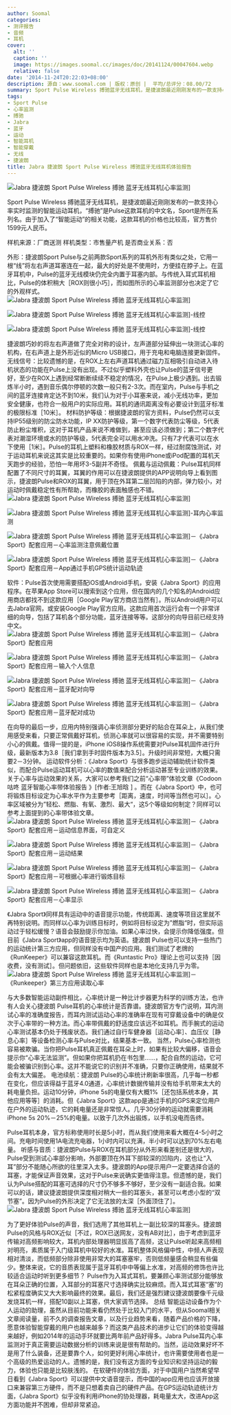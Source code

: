 ```yaml
---
author: Soomal
categories:
- 测评报告
- 音频
- 耳机
cover:
  alt: ''
  caption: ''
  image: https://images.soomal.cc/images/doc/20141124/00047604.webp
  relative: false
date: '2014-11-24T20:22:03+08:00'
description: 源自：www.soomal.com | 版权：原创 |  平均/总评分：08.00/72
summary: Sport Pulse Wireless 搏驰蓝牙无线耳机，是捷波朗最近刚刚发布的一款支持心率实时监测的智能运动耳机，“搏驰”是Pulse这款耳机的中文名，Sport是所在系列名。耳内心率统计是目前智能穿戴心率统计中，准确率仅次于胸部佩戴心率带的测量方式，对运动心率来说舒适度更高……
tags:
- Sport Pulse
- 心率监测
- 搏驰
- Jabra
- 蓝牙
- 运动
- 智能耳机
- 智能穿戴
- 无线
- 捷波朗
title: Jabra 捷波朗 Sport Pulse Wireless 搏驰蓝牙无线耳机体验报告
---
```


![Jabra 捷波朗 Sport Pulse Wireless 搏驰 蓝牙无线耳机[心率监测]](https://images.soomal.cc/images/doc/20141116/00047386.webp)



Sport Pulse Wireless 搏驰蓝牙无线耳机，是捷波朗最近刚刚发布的一款支持心率实时监测的智能运动耳机，“搏驰”是Pulse这款耳机的中文名，Sport是所在系列名。由于加入了“智能运动”的相关功能，这款耳机的价格也比较高，官方售价1599元人民币。



样机来源：厂商送测
样机类型：市售量产机
是否商业关系：否



外形：捷波朗Sport Pulse与之前两款Sport系列的耳机外形有类似之处，它用一根“线”将左右声道耳塞连在一起，最大的好处是不使用时，方便挂在脖子上。在蓝牙耳机中，Pulse的蓝牙无线模块仍完全内置于耳塞内部。与传统入耳式耳机相比，Pulse的体积稍大［ROX则很小巧］，而如图所示的心率监测部分也决定了它的外观样式。
![Jabra 捷波朗 Sport Pulse Wireless 搏驰 蓝牙无线耳机[心率监测]](https://images.soomal.cc/images/doc/20141116/00047388.webp)




![Jabra 捷波朗 Sport Pulse Wireless 搏驰 蓝牙无线耳机[心率监测]-线控](https://images.soomal.cc/images/doc/20141116/00047389_01.webp)




![Jabra 捷波朗 Sport Pulse Wireless 搏驰 蓝牙无线耳机[心率监测]-线控](https://images.soomal.cc/images/doc/20141116/00047390_01.webp)




捷波朗巧妙的将左右声道做了完全对称的设计，左声道部分延伸出一块测试心率的机构，在右声道上是外形近似的Micro USB接口，用于充电和电脑连接更新固件。
无线信号：比较遗憾的是，在ROX上左右声道耳机通过磁力互相吸引自动进入待机状态的功能在Pulse上没有出现。不过似乎塑料外壳也让Pulse的蓝牙信号更好，至少在ROX上遇到经常断断续续不稳定的情况，在Pulse上极少遇到。出去锻炼半小时，遇到音乐偶尔停顿的次数一般只有2-3次。而在室内，Pulse与手机之间的蓝牙连接肯定达不到10米，我们认为对于小耳塞来说，减小无线功率，更加安全健康，也符合一般用户的实际应用。耳机的通讯距离没有必要设计到蓝牙标准的极限标准［10米］。
材料防护等级：根据捷波朗的官方资料，Pulse仍然可以支持IP55级别的防尘防水功能，IP XX防护等级，第一个数字代表防尘等级，5代表防止粉尘堆积，这对于耳机产品来说不难做到，甚至应该必须做到；第二个数字代表对潮湿环境或水的防护等级，5代表完全可以用水冲洗。只有7才代表可以在水下使用［1米］。Pulse的耳机上塑料和橡胶材质与ROX一样，经过耐腐蚀测试，对于运动耳机来说这其实是比较重要的。如果你有使用iPhone或iPod配置的耳机天天跑步的经验，恐怕一年用坏3-5副并不奇怪。
佩戴与运动佩戴：Pulse耳机同样配置了不同尺寸的耳翼，耳翼的作用可以在捷波朗提供的APP说明向导上看到图示，捷波朗Pulse和ROX的耳翼，用于顶在外耳第二层凹陷的内部，弹力较小，对运动时佩戴稳定性有所帮助，而橡胶的表面触感也不错。
![Jabra 捷波朗 Sport Pulse Wireless 搏驰 蓝牙无线耳机[心率监测]](https://images.soomal.cc/images/doc/20141116/00047384_01.webp)




![Jabra 捷波朗 Sport Pulse Wireless 搏驰 蓝牙无线耳机[心率监测]-耳内心率监测](https://images.soomal.cc/images/doc/20141116/00047391_01.webp)




![Jabra 捷波朗 Sport Pulse Wireless 搏驰 蓝牙无线耳机[心率监测]－《Jabra Sport》配套应用－心率监测注意佩戴位置](https://images.soomal.cc/images/doc/20141124/00047596_01.webp)




![Jabra 捷波朗 Sport Pulse Wireless 搏驰 蓝牙无线耳机[心率监测]－《Jabra Sport》配套应用－App通过手机GPS统计运动轨迹](https://images.soomal.cc/images/doc/20141124/00047597_01.webp)




软件：Pulse首次使用需要搭配iOS或Android手机，安装《Jabra Sport》的应用程序。在苹果App Store可以搜索到这个应用，但在国内的几个知名的Android应用商店都找不到这款应用［Google Play官方商店当然有］。所以Android用户可以去Jabra官网，或安装Google Play官方应用。这款应用首次运行会有一个非常详细的向导，包括了耳机各个部分功能，蓝牙连接等等。这部分的向导目前已经支持中文。
![Jabra 捷波朗 Sport Pulse Wireless 搏驰 蓝牙无线耳机[心率监测]－《Jabra Sport》配套应用](https://images.soomal.cc/images/doc/20141124/00047593_01.webp)




![Jabra 捷波朗 Sport Pulse Wireless 搏驰 蓝牙无线耳机[心率监测]－《Jabra Sport》配套应用－输入个人信息](https://images.soomal.cc/images/doc/20141124/00047594_01.webp)




![Jabra 捷波朗 Sport Pulse Wireless 搏驰 蓝牙无线耳机[心率监测]－《Jabra Sport》配套应用－蓝牙配对向导](https://images.soomal.cc/images/doc/20141124/00047595_01.webp)




![Jabra 捷波朗 Sport Pulse Wireless 搏驰 蓝牙无线耳机[心率监测]－《Jabra Sport》配套应用－蓝牙配对成功](https://images.soomal.cc/images/doc/20141124/00047598_01.webp)




在向导的最后一步，应用内特别强调心率侦测部分更好的贴合在耳朵上，从我们使用感受来看，只要正常佩戴好耳机，侦测心率就可以很容易的实现，并不需要特别小心的佩戴。值得一提的是，iPhone iOS8操作系统需要对Pulse耳机固件进行升级，最新版本为3.8［我们拿到手时固件版本为3.5］。升级时间非常短，大概只需要2－3分钟。
运动软件分析：《Jabra Sport》与很多跑步运动辅助统计软件类似，而配合Pulse运动耳机可以心率的数值来配合分析运动甚至专业训练的效果。关于心率与运动效果的关系，大家可以参考我们之前“心率带”体验文章《Codoon 咕咚 蓝牙智能心率带体验报告 》[作者:王旭晗 ]
。而在《Jabra Sport》中，也可将锻炼目标设定为心率水平作为主要参考［距离，速度，时间等当然也可以］。心率区域被分为”轻松、燃脂、有氧、激烈、最大“，这5个等级如何制定？同样可以参考上面提到的心率带体验文章。
![Jabra 捷波朗 Sport Pulse Wireless 搏驰 蓝牙无线耳机[心率监测]－《Jabra Sport》配套应用－运动信息界面，可自定义](https://images.soomal.cc/images/doc/20141124/00047599_01.webp)




![Jabra 捷波朗 Sport Pulse Wireless 搏驰 蓝牙无线耳机[心率监测]－《Jabra Sport》配套应用－运动结果](https://images.soomal.cc/images/doc/20141124/00047602_01.webp)




![Jabra 捷波朗 Sport Pulse Wireless 搏驰 蓝牙无线耳机[心率监测]－《Jabra Sport》配套应用－可根据心率进行锻炼目标](https://images.soomal.cc/images/doc/20141124/00047600_01.webp)




![Jabra 捷波朗 Sport Pulse Wireless 搏驰 蓝牙无线耳机[心率监测]－《Jabra Sport》配套应用－心率显示](https://images.soomal.cc/images/doc/20141124/00047601_01.webp)




《Jabra Sport》同样具有运动中的语音提示功能，传统距离、速度等项目这里就不再特别说明。而同样以心率为训练目标时，例如将目标设定为”燃脂“时，但实际运动过于轻松缓慢？语音会鼓励提示你加油。如果心率过快，会提示你降低强度。但目前《Jabra Sport》app的语音提示均为英语。捷波朗 Pulse也可以支持一些热门的运动统计第三方应用，但同样没有中国产的应用。我们测试了老牌的《RunKeeper》可以兼容这款耳机。而《Runtastic Pro》理论上也可以支持［因收费，没有测试］。但问题依旧，这些软件同样也是本地化支持几乎为零。
![Jabra 捷波朗 Sport Pulse Wireless 搏驰 蓝牙无线耳机[心率监测]－《Runkeeper》第三方应用读取心率](https://images.soomal.cc/images/doc/20141124/00047603.webp)




与大多数智能运动副件相比，心率统计是一种比计步器更为科学的训练方法，也许有人会关心捷波朗 Pulse耳机的心率统计是否靠谱。捷波朗官方专门说明，耳内测试心率的准确度报告，而耳内测试运动心率的准确率在现有可穿戴设备中的确是仅次于心率带的一种方法。而心率带佩戴的舒适度应该远不如耳机。而手腕式的运动心率测试基本仍处于残废状态。我们通过自行车健身器［运动心率］、血压仪［静息心率］等设备检测心率与Pulse对比，结果基本一致。
当然，Pulse心率检测也容易被欺骗。当你把Pulse耳机真正佩戴在耳朵上时，如果有比较大偏移，语音会提示你“心率无法监测”。但如果你把耳机扔在书包里……，配合自然的运动，它可能会被骗识别到心率。这并不能说它的识别并不准确，只要你正确使用，结果就不会有太大偏差。
电池续航：捷波朗 Pulse的心率统计刷新率很高，几乎每一秒都在变化，但应该得益于蓝牙4.0通道，心率统计数据传输并没有给手机带来太大的耗电量负担。运动10分钟，iPhone 5s的电量仅有大概1%［还包括系统本身，其他应用等等］的消耗。但《Jabra Sport》这款app是通过手机的GPS来定位用户在户外的运动轨迹，它的耗电量还是非常惊人。几乎30分钟的运动就需要消耗iPhone 5s 20%－25%的电量。以致于几次外出锻炼，以手机没电而告终。

Pulse耳机本身，官方标称使用时长是5小时，而从我们使用来看大概在4-5小时之间。充电时间使用1A电流充电器，1小时内可以充满，半小时可以达到70%左右电量。
听感与音质：捷波朗Pulse与ROX在耳机部分从外形来看差别还是很大的，Pulse受到测试心率部分影响，外部要顶在外耳下部较深的凹陷内，这也让“入耳”部分不能随心所欲的往里深入太多。捷波朗的App提示用户一定要选择合适的耳塞，才能保证声音效果，这对于Pulse来说确实更值得注意。但遗憾的是，我们认为Pulse搭配的耳塞可选择的尺寸仍不够多不够好，至少没有一副适合我。如果可以的话，建议捷波朗提供深度相对稍大一些的耳塞头，甚至可以考虑小型的“双节塞”。因为Pulse的外形决定了它无法放的太深［外面顶住了］。
![Jabra 捷波朗 Sport Pulse Wireless 搏驰 蓝牙无线耳机[心率监测]](https://images.soomal.cc/images/doc/20141116/00047396.webp)




为了更好体验Pulse的声音，我们选用了其他耳机上一副比较深的耳塞头。捷波朗Pulse的风格与ROX近似［不过，ROX已送网友，没有AB对比］，由于考虑到蓝牙传输对高频影响较大，耳机内部处理器明显拔高了高频，这让Pulse听起来高频相对明亮，素质属于入门级耳机中较好的水准。耳机整体风格偏中性，中频人声表现相对清淡，而低频部分除非使用非常大的耳塞塞牢，否则低频量感会稍显有些偏少。整体来说，它的音质表现属于蓝牙耳机中中等偏上水准，对高频的修饰也许比较适合运动时听到更多细节？
Pulse作为入耳式耳机，要兼顾心率测试部分能够放在耳朵正确的位置，入耳部分的耳塞尺寸选择确实比较麻烦。而入耳式耳塞“塞”的松紧程度确实又大大影响最终的效果。最后，我们还是强烈建议捷波朗要像千元级发烧耳机一样，搭配10副以上耳塞，供大家调节选择。
总结
智能运动设备作为个人运动的助理，虽然从目前功能来看仍然处于比较入门的水平，但从Soomal相关文章阅读量，前不久的调查报告文章，以及行业趋势来看，随着产品价格的下降，愿意体验智能穿戴的用户也越来越多？而这类产品技术的进步让它们的体验变得越来越好，例如2014年的运动手环就要比两年前产品好得多。Jabra Pulse耳内心率监测对于真正需要运动数据分析的训练来说是很有帮助的。当然，运动效果好坏不是用了什么装备，还是要靠个人，如何更好利用心率统计，也许需要使用者也是一个高级的热爱运动的人。遗憾的是，我们没有这方面的专业知识和坚持运动的毅力，体验也只能是比较肤浅的。
在软硬件的体验方面，对于中国用户当然希望早日看到《Jabra Sport》可以提供中文语音提示，而中国的app应用也应该开放接口来兼容第三方硬件，而不是只想着卖自己的硬件产品。在GPS运动轨迹统计方面，《Jabra Sport》似乎没有利用iPhone的协处理器，耗电量太大，改进App这方面功能并不困难，但却非常紧迫。